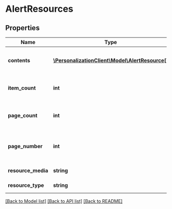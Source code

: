 # AlertResources

## Properties
Name | Type | Description | Notes
------------ | ------------- | ------------- | -------------
**contents** | [**\PersonalizationClient\Model\AlertResource[]**](AlertResource.md) | Page contents of resource-type. | 
**item_count** | **int** | Total number of resource available. | 
**page_count** | **int** | Total number of pages available. | 
**page_number** | **int** | Number of current page, or 0 if not paginated. | 
**resource_media** | **string** | Resource MIME type. | 
**resource_type** | **string** | Resource type. | 

[[Back to Model list]](../README.md#documentation-for-models) [[Back to API list]](../README.md#documentation-for-api-endpoints) [[Back to README]](../README.md)


